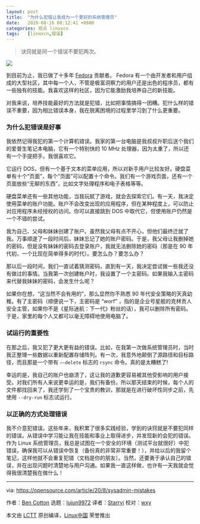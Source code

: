 ```yaml
---
layout: post
title:	"为什么犯错让我成为一个更好的系统管理员"
date:	2020-08-16 00:12:41 +0800 
categories:	观点 linuxcn 
tags:	[linuxcn,错误]
---
```




> 
> 诀窍就是同一个错误不要犯两次。
> 
> 
> 


![](/Asserts/Images//attachment/album/202008/16/001203jeyztczb8t6q8egc.jpg)


到目前为止，我已做了十多年 [Fedora](http://getfedora.org) 贡献者。 Fedora 有一个由开发者和用户组成的大型社区，其中每一个人，不管是极富洞察力的用户还是出色的程序员，都有一些独有的技能。我喜欢这样的社区，因为它能激励我培养自己的新技能。


对我来说，培养技能最好的方法就是犯错，比如把事情搞得一团糟。犯什么样的错误不重要，因为相比错误本身，我在脱离困境的过程里学习到了什么更重要。


### 为什么犯错误是好事


我依然记得我犯的第一个计算机错误。我家的第一台电脑是我叔叔升职后送个我们的爱普生笔记本电脑，它有一个特别快的 10 MHz 处理器，因为太重了，所以还有一个手提把手。我很喜欢它。


它运行 DOS，但有一个基于文本的菜单应用，所以对新手用户比较友好。硬盘菜单有十个“页面”，每个“页面”可以配置十个命令。我们有一个游戏页面，还有一个页面放些“无聊的东西”，比如文字处理程序和电子表格等等。


硬盘菜单还有一些其他功能，当我玩腻了游戏，就会去探索它们。有一天，我决定使用菜单的账户功能。账户不会改变出现的应用程序，但在某种程度上，可以防止对应用程序未经授权的访问。你可以直接跳到 DOS 中取代它，但使用账户仍然是一个不错的尝试。


我为自己、父母和妹妹创建了账户。虽然我父母有点不开心，但他们最终迁就了我。万事顺遂了一段时间后，妹妹忘记了她的账户密码。于是，我父母让我删掉她的密码，但是没有妹妹的密码去登录账户，我就无法删除她的密码（那是在 90 年代初，一个比现在简单得多的时代）。要怎么办？要怎么办？


那以后一段时间，我们一直试着猜测密码，直到有一天，我决定尝试做一些我还没有做过的事情。当我第一次创建帐户时，我设置了一个主密码。如果我输入主密码来代替我妹妹的密码，会发生什么呢？


如果你在想，“这当然不会有用的”，那么显然你不熟悉 90 年代安全策略的天真幼稚。有了主密码（顺便说一下，主密码是 “worf” ，指的是企业号星舰的克林贡人安全主管，如果你不是《星际迷航：下一代》粉丝的话），我可以删除所有密码。于是，家里的每个人又都可以毫无障碍地使用电脑了。


### 试运行的重要性


在那之后，我又犯了更大更有益的错误。比如，在我第一次做系统管理员时，当时我正整理一些数据以重新配置存储阵列。有一次，我意外地颠倒了源路径和目标路径，而且那是一个带有 `——delete` 标志的 `rsync` 命令。真的是太糟糕了!


幸运的是，我自己的账户也崩溃了，这让我的道歉更容易被其他受影响的用户接受。对我们所有人来说更幸运的是，我们有备份。所以那天结束的时候，每个人的文件都找回来了，我还学到了一个宝贵的教训，那就是在进行破坏性同步之前，先使用 `--dry-run` 标志试运行。


### 以正确的方式处理错误


我不介意犯错误。这些年来，我积累了很多实践经验，学到的诀窍就是不要犯同样的错误。从错误中学习能让我在技能和事业上取得进步，并发现新的会犯的错误。作为 Linux 系统管理员，我总是试图在一个安全的环境（测试平台就很好）中犯错误，确保我可以从错误中恢复（备份真的非常非常重要！），并给以后的我留个笔记，这样他就不会重复犯错（文档是你的朋友）。当然，还要勇于承认自己的错误，并在出现问题时清楚地与用户沟通。如果我一直这样做，也许有一天我就会觉得我很清楚我在做什么！




---


via: <https://opensource.com/article/20/8/sysadmin-mistakes>


作者：[Ben Cotton](https://opensource.com/users/bcotton) 选题：[lujun9972](https://github.com/lujun9972) 译者：[Starryi](https://github.com/Starryi) 校对：[wxy](https://github.com/wxy)


本文由 [LCTT](https://github.com/LCTT/TranslateProject) 原创编译，[Linux中国](https://linux.cn/) 荣誉推出
